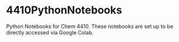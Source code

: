 # 4410PythonNotebooks
Python Notebooks for Chem 4410. These notebooks are set up to be directly accessed via Google Colab.
